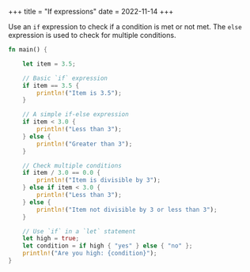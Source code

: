 +++
title = "If expressions"
date = 2022-11-14
+++

Use an `if` expression to check if a condition is met or not met. The `else` expression is used to check for multiple conditions.

```rust
fn main() {

    let item = 3.5;

    // Basic `if` expression
    if item == 3.5 {
        println!("Item is 3.5");
    }

    // A simple if-else expression
    if item < 3.0 {
        println!("Less than 3");
    } else {
        println!("Greater than 3");
    }

    // Check multiple conditions
    if item / 3.0 == 0.0 {
        println!("Item is divisible by 3");
    } else if item < 3.0 {
        println!("Less than 3");
    } else {
        println!("Item not divisible by 3 or less than 3");
    }

    // Use `if` in a `let` statement
    let high = true;
    let condition = if high { "yes" } else { "no" };
    println!("Are you high: {condition}");
}
```
